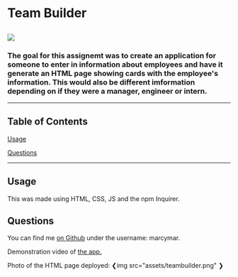 # Team Builder
![](https://img.shields.io/badge/license-None-blue.svg)
---
### The goal for this assignemt was to create an application for someone to enter in information about employees and have it generate an HTML page showing cards with the employee's information.  This would also be different imformation depending on if they were a manager, engineer or intern.
---
## Table of Contents

[Usage](#usage)

[Questions](#questions)

---

## Usage
This was made using HTML, CSS, JS and the npm Inquirer.
    
## Questions
You can find me [on Github](github.com/marcymar) under the username: marcymar.

Demonstration video of [the app.](https://www.youtube.com/watch?v=8XA5DtMD-qg&feature=youtu.be)

Photo of the HTML page deployed: ❮img src="assets/teambuilder.png" ❯
